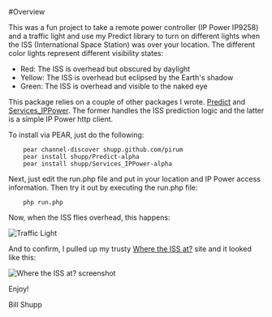 #Overview

This was a fun project to take a remote power controller (IP Power IP9258) and a traffic light and use my Predict library to turn on different lights when the ISS (International Space Station) was over your location.  The different color lights represent different visibility states:

* Red: The ISS is overhead but obscured by daylight
* Yellow: The ISS is overhead but eclipsed by the Earth's shadow
* Green: The ISS is overhead and visible to the naked eye

This package relies on a couple of other packages I wrote.  [Predict](http://github.com/shupp/Predict) and [Services_IPPower](http://github.com/shupp/Services_IPPower).  The former handles the ISS prediction logic and the latter is a simple IP Power http client.

To install via PEAR, just do the following:

```shell
    pear channel-discover shupp.github.com/pirum
    pear install shupp/Predict-alpha
    pear install shupp/Services_IPPower-alpha
```

Next, just edit the run.php file and put in your location and IP Power access information.  Then try it out by executing the run.php file:

```shell
    php run.php
```

Now, when the ISS flies overhead, this happens:

![Traffic Light](/shupp/ISSLight/pics/photo.jpg)

And to confirm, I pulled up my trusty [Where the ISS at?](http://wheretheiss.at) site and it looked like this:

![Where the ISS at? screenshot](/shupp/ISSLight/pics/iss_overhead.png)

Enjoy!

Bill Shupp
